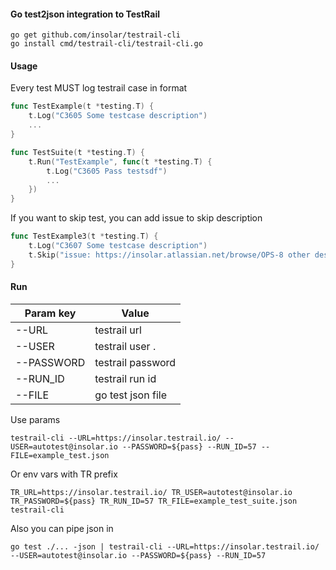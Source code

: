 #### Go test2json integration to TestRail

```
go get github.com/insolar/testrail-cli
go install cmd/testrail-cli/testrail-cli.go
```

#### Usage
Every test MUST log testrail case in format
```go
func TestExample(t *testing.T) {
	t.Log("C3605 Some testcase description")
	...
}
```

```go
func TestSuite(t *testing.T) {
	t.Run("TestExample", func(t *testing.T) {
		t.Log("C3605 Pass testsdf")
        ...
	})
}
```

If you want to skip test, you can add issue to skip description
```go
func TestExample3(t *testing.T) {
	t.Log("C3607 Some testcase description")
	t.Skip("issue: https://insolar.atlassian.net/browse/OPS-8 other description")
}
```

#### Run
| Param key     | Value             |
| ------------- | ----------------- |
| --URL         | testrail url      |
| --USER        | testrail user .   |
| --PASSWORD    | testrail password |
| --RUN_ID      | testrail run id   |
| --FILE        | go test json file |

Use params
```
testrail-cli --URL=https://insolar.testrail.io/ --USER=autotest@insolar.io --PASSWORD=${pass} --RUN_ID=57 --FILE=example_test.json
```
Or env vars with TR prefix
```
TR_URL=https://insolar.testrail.io/ TR_USER=autotest@insolar.io TR_PASSWORD=${pass} TR_RUN_ID=57 TR_FILE=example_test_suite.json testrail-cli
```
Also you can pipe json in
```
go test ./... -json | testrail-cli --URL=https://insolar.testrail.io/ --USER=autotest@insolar.io --PASSWORD=${pass} --RUN_ID=57
```
